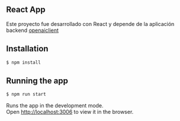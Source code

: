 ## React App

Este proyecto fue desarrollado con React y depende de la aplicación backend [openaiclient](https://github.com/Trebor006/openaiclient/tree/chat_basico)

## Installation

```bash
$ npm install
```

## Running the app

```bash
$ npm run start
```

Runs the app in the development mode.\
Open [http://localhost:3006](http://localhost:3006) to view it in the browser.
